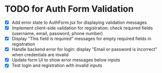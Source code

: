 # TODO for Auth Form Validation

- [x] Add error state to AuthForm.jsx for displaying validation messages
- [x] Implement client-side validation for registration: check required fields (username, email, password, phone number)
- [x] Display "This field is required" messages for empty required fields in registration
- [x] Handle backend error for login: display "Email or password is incorrect" when credentials are invalid
- [x] Update form UI to show error messages below inputs
- [x] Test login and registration with invalid inputs
